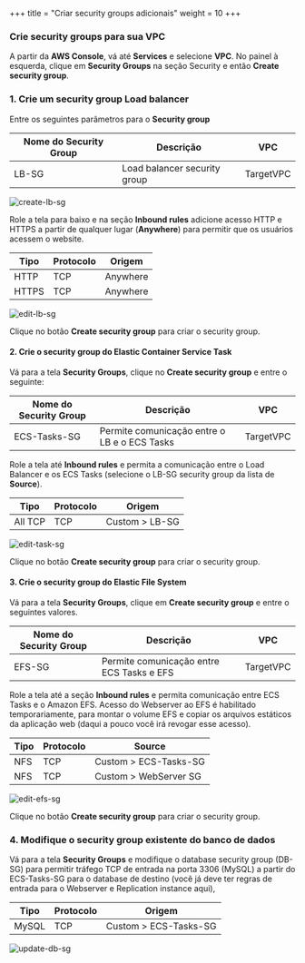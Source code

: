 +++
title = "Criar security groups adicionais"
weight = 10
+++


### Crie security groups para sua VPC

A partir da **AWS Console**, vá até **Services** e selecione **VPC**. No painel à esquerda, clique em **Security Groups** na seção Security e então **Create security group**.

### 1. Crie um security group Load balancer 

Entre os seguintes parâmetros para o **Security group** 


| Nome do Security Group     | Descrição      								   | VPC            |
| ---------------------- | ---------------- |----------------------------------|
| LB-SG                  | Load balancer security group            | TargetVPC  |

![create-lb-sg](/ecs/create-lb-sg.png)

Role a tela para baixo e na seção **Inbound rules** adicione acesso HTTP e HTTPS a partir de qualquer lugar (**Anywhere**) para permitir que os usuários acessem o website.

| Tipo    | Protocolo      								   | Origem            |
| ---------------------- | ---------------- |----------------|
| HTTP                | TCP            | Anywhere   |
| HTTPS               | TCP            | Anywhere   |

![edit-lb-sg](/ecs/edit-lb-sg.png)

Clique no botão **Create security group** para criar o security group.

#### 2. Crie o security group do Elastic Container Service Task  

Vá para a tela **Security Groups**, clique no **Create security group** e entre o seguinte:

| Nome do Security Group     | Descrição      								   | VPC            |
| ---------------------- | ---------------- |----------------------------------|
| ECS-Tasks-SG           | Permite comunicação entre o LB e o ECS Tasks| TargetVPC  |

Role a tela até **Inbound rules** e permita a comunicação entre o Load Balancer e os ECS Tasks (selecione o LB-SG security group da lista de **Source**).

| Tipo    | Protocolo      								   | Origem            |
| ---------------------- | ---------------- |----------------|
| All TCP                | TCP            | Custom > LB-SG   |

![edit-task-sg](/ecs/edit-task-sg.png)

Clique no botão **Create security group** para criar o security group.

#### 3. Crie o security group do Elastic File System 

Vá para a tela **Security Groups**, clique em **Create security group** e entre o seguintes valores.

| Nome do Security Group    | Descrição      								   | VPC            |
| ---------------------- | ---------------- |----------------------------------|
| EFS-SG                 | Permite comunicação entre ECS Tasks e EFS       | TargetVPC  |

Role a tela até a seção **Inbound rules** e permita comunicação entre ECS Tasks e o Amazon EFS. Acesso do Webserver ao EFS é habilitado temporariamente, para montar o volume EFS e copiar os arquivos estáticos da aplicação web (daqui a pouco você irá revogar esse acesso).

| Tipo    | Protocolo      								   | Source            |
| ---------------------- | ---------------- |----------------|
| NFS                | TCP            | Custom > ECS-Tasks-SG  |
| NFS                | TCP    | Custom > WebServer SG  |

![edit-efs-sg](/ecs/edit-efs-sg.png)

Clique no botão **Create security group** para criar o security group.

### 4. Modifique o security group existente do banco de dados 

Vá para a tela **Security Groups** e modifique o database security group (DB-SG) para permitir tráfego TCP de entrada na porta 3306 (MySQL) a partir do ECS-Tasks-SG para o database de destino (você já deve ter regras de entrada para o Webserver e Replication instance aqui),

| Tipo    | Protocolo      								   | Origem            |
| ---------------------- | ---------------- |----------------|
| MySQL                | TCP            | Custom > ECS-Tasks-SG   |


![update-db-sg](/ecs/update-db-sg.png)
